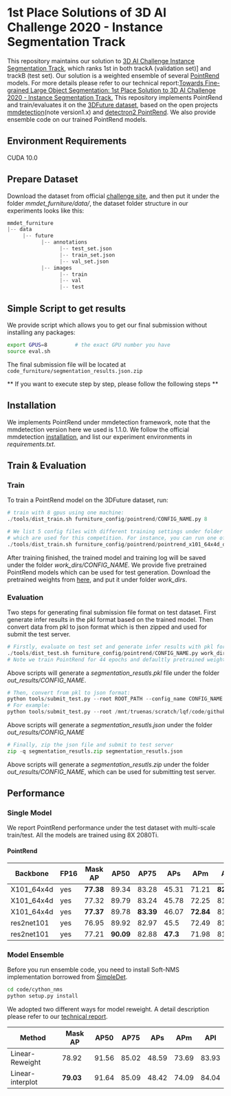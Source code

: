# 1st Place Solutions of 3D AI Challenge 2020 - Instance Segmentation Track

This repository maintains our solution to [3D AI Challenge Instance Segmentation Track](https://tianchi.aliyun.com/competition/entrance/231787/introduction), which ranks 1st in both trackA (validation set)] and trackB (test set). 
Our solution is a weighted ensemble of several [PointRend](https://openaccess.thecvf.com/content_CVPR_2020/html/Kirillov_PointRend_Image_Segmentation_As_Rendering_CVPR_2020_paper.html) models. For more details please refer to our technical report:[Towards Fine-grained Large Object Segmentation:
1st Place Solution to 3D AI Challenge 2020 - Instance Segmentation Track.](https://arxiv.org/pdf/2009.04650.pdf) This repository implements PointRend and train/evaluates it on the [3DFuture dataset](), 
based on the open projects [mmdetection](https://github.com/open-mmlab/mmdetection/)(note version1.x) and [detectron2 PointRend](https://github.com/facebookresearch/detectron2). We also provide ensemble code on our trained PointRend models.

## Environment Requirements

CUDA 10.0

## Prepare Dataset
Download the dataset from official [challenge site](https://tianchi.aliyun.com/competition/entrance/231787/introduction), and then put it under the folder *mmdet_furniture/data/*, 
the dataset folder structure in our experiments looks like this:
```python
mmdet_furniture
|-- data
     |-- future
           |-- annotations
                 |-- test_set.json 
                 |-- train_set.json  
                 |-- val_set.json
           |-- images
                 |-- train
                 |-- val
                 |-- test
```

## Simple Script to get results

We provide script which allows you to get our final submission without installing any packages:

```bash
export GPUS=8         # the exact GPU number you have
source eval.sh
```

The final submission file will be located at `code_furniture/segmentation_results.json.zip`


** If you want to execute step by step, please follow the following steps ** 

## Installation

We implements PointRend under mmdetection framework, note that the mmdetection version here we used is 1.1.0.
We follow the official mmdetection [installation](https://github.com/open-mmlab/mmdetection/blob/master/docs/install.md), and list our experiment environments in *requirements.txt*.

## Train & Evaluation
### Train
To train a PointRend model on the 3DFuture dataset, run:
```python
# train with 8 gpus using one machine:
./tools/dist_train.sh furniture_config/pointrend/CONFIG_NAME.py 8 

# We list 5 config files with different training settings under folder furniture_config/pointrend/, 
# which are used for this competition. For instance, you can run one of the configs like this:
./tools/dist_train.sh furniture_config/pointrend/pointrend_x101_64x4d_dcn_fpn_fp16_p2p6.py 8 
```
After training finished, the trained model and training log will be saved under the folder *work_dirs/CONFIG_NAME.*
We provide five pretrained PointRend models which can be used for test generation. Download the pretrained weights from [here](https://1drv.ms/u/s!AhNcLYzCx6CCjRTxYvDMYc4pKN_g?e=vI4XHs),
and put it under folder *work_dirs*.

### Evaluation
Two steps for generating final submission file format on test dataset.
First generate infer results in the pkl format based on the trained model.
Then convert data from pkl to json format which is then zipped and used for submit the test server. 

```python
# Firstly, evaluate on test set and generate infer results with pkl format:
./tools/dist_test.sh furniture_config/pointrend/CONFIG_NAME.py work_dirs/CONFIG_NAME/epoch_44.pth 8 --out out_results/CONFIG_NAME/segmentation_resutls.pkl
# Note we train PointRend for 44 epochs and defaultly pretrained weights of the last epoch are used for infer.
```
Above scripts will generate a *segmentation_resutls.pkl* file under the folder *out_results/CONFIG_NAME*.

```python
# Then, convert from pkl to json format:
python tools/submit_test.py --root ROOT_PATH --config_name CONFIG_NAME  # ROOT_PATH: absolute file path for project mmdet_furniture 
# For example:
python tools/submit_test.py --root /mnt/truenas/scratch/lqf/code/github/delete_test/3DFuture_ins_seg/mmdet_furniture/ --config_name pointrend_x101_64x4d_dcn_fpn_fp16_p2p6
```
Above scripts will generate a *segmentation_resutls.json* under the folder *out_results/CONFIG_NAME*


```python
# Finally, zip the json file and submit to test server
zip -q segmentation_resutls.zip segmentation_resutls.json
```
Above scripts will generate a *segmentation_resutls.zip* under the folder *out_results/CONFIG_NAME*, which can be used for submitting test server.

## Performance
### Single Model
We report PointRend performance under the test dataset with multi-scale train/test. All the models are trained using 8X 2080Ti.
#### PointRend
Backbone | FP16 | Mask AP | AP50 | AP75 | APs | APm | APl | config |
--------- | --------- | ---------- | ---------| ----------| ----------| ---------| -----------| -----------|
X101_64x4d|yes|**77.38**|89.34|83.28|45.31|	71.21|**82.24**|pointrend_x101_64x4d_dcn_fpn_fp16_p2p6|
X101_64x4d|yes|77.32|89.79|83.24|45.78|	72.25|81.7|pointrend_x101_64x4d_dcn_fpnbfp_fp16_p2p6_lr001|
X101_64x4d|yes|**77.37**|89.78|**83.39**|46.07|**72.84**|81.68|pointrend_x101_64x4d_dcn_fpnbfp_fp16_p2p6_enrichfeat|
res2net101|yes|76.95|89.92|82.97|45.5|72.49|81.71|pointrend_res2net101_dcn_fpnbfp2repeat_p2p6_fp16_enrichfeat_largeboxalign|
res2net101|yes|77.21|**90.09**|82.88|**47.3**|71.98|81.97|pointrend_res2net101_dcn_fpnbfp_fp16_p2p6_enrichfeat|


### Model Ensemble

Before you run ensemble code, you need to install Soft-NMS implementation borrowed from [SimpleDet](https://github.com/TuSimple/simpledet).
```bash
cd code/cython_nms
python setup.py install
```

We adopted two different ways for model reweight. A detail description please refer to our [technical report](https://arxiv.org/pdf/2009.04650.pdf).

Method   | Mask AP | AP50 | AP75 | APs | APm | APl |
---------| ------- | -----| -----| ----| ----| ----|
Linear-Reweight | 78.92 | 91.56 | 85.02 | 48.59 | 73.69 | 83.93 |
Linear-interplot | **79.03** | 91.64 | 85.09 | 48.42 | 74.09 | 84.04|

